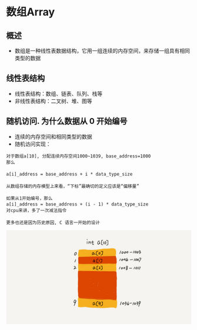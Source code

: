 # 数组Array

## 概述
+ 数组是一种线性表数据结构，它用一组连续的内存空间，来存储一组具有相同类型的数据

## 线性表结构
+ 线性表结构：数组、链表、队列、栈等
+ 非线性表结构：二叉树、堆、图等

## 随机访问. 为什么数据从 0 开始编号
+ 连续的内存空间和相同类型的数据
+ 随机访问实现：
```
对于数组a[10], 分配连续内存空间1000~1039, base_address=1000
那么

a[i]_address = base_address + i * data_type_size

从数组存储的内存模型上来看，“下标”最确切的定义应该是“偏移量”

如果从1开始编号，那么
a[i]_address = base_address + (i - 1) * data_type_size
对cpu来讲，多了一次减法指令

更多也还是因为历史原因, C 语言一开始的设计
```
![随机访问](img/array_access.jpg)

